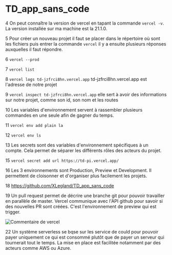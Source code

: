# TD_app_sans_code

4 On peut connaître la version de vercel en tapant la commande `vercel -v`. La version installée sur ma machine est la 21.1.0.

5 Pour créer un nouveau projet il faut se placer dans le répertoire où sont les fichiers puis entrer la commande `vercel` il y a ensuite plusieurs réponses auxquelles il faut répondre.

6 `vercel --prod`

7 `vercel list`

8 `vercel logs td-jzfrci8hn.vercel.app` td-jzfrci8hn.vercel.app est l'adresse de notre projet

9 `vercel inspect td-jzfrci8hn.vercel.app` elle sert à avoir des informations sur notre projet, comme son id, son nom et les routes 

10 Les variables d'environnement servent à rassembler plusieurs commandes en une seule afin de gagner du temps.

11 `vercel env add plain la`

12 `vercel env ls`

13 Les secrets sont des variables d'environnement spécifiques à un compte. Cela permet de séparer les différents rôles des acteurs du projet.

15 `vercel secret add url https://td-pi.vercel.app/`

16 Les 3 environnements sont Production, Preview et Development. Il permettent de cloisonner et d'organiser plus facilement les projets.

18 https://github.com/XLegland/TD_app_sans_code

19 Un pull request permet de décrire une branche git pour pouvoir travailler en parallèle de master. Vercel communique avec l'API github pour savoir si des nouvelles PR sont créées. C'est l'environnement de preview qui est trigger.

![Commentaire de vercel](commentaire_vercel.PNG)

22 Un système serverless se bqse sur les service de could pour pouvoir payer uniquement ce qui est consommé plutôt que de payer un serveur qui tournerait tout le temps. La mise en place est facilitée notamment par des acteurs comme AWS ou Azure.
